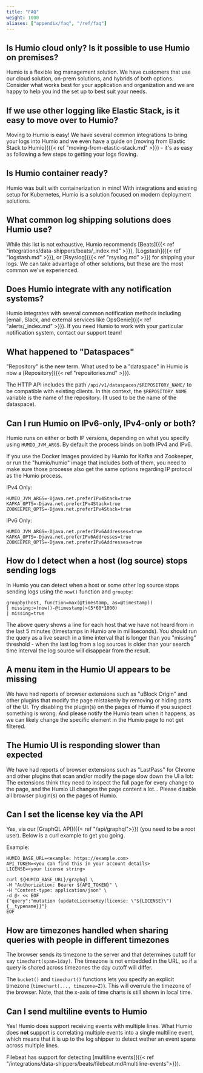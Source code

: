 ```yaml
---
title: "FAQ"
weight: 1000
aliases: ["appendix/faq", "/ref/faq"]
---
```



## Is Humio cloud only? Is it possible to use Humio on premises?

Humio is a flexible log management solution. We have customers that use our
cloud solution, on-prem solutions, and hybrids of both options. Consider what
works best for your application and organization and we are happy to help you
ind the set up to best suit your needs.


## If we use other logging like Elastic Stack, is it easy to move over to Humio?

Moving to Humio is easy! We have several common integrations to bring your
logs into Humio and we even have a guide on
[moving from Elastic Stack to Humio]({{< ref "moving-from-elastic-stack.md" >}}) -
it's as easy as following a few steps to getting your logs flowing.


## Is Humio container ready?

Humio was built with containerization in mind! With integrations and
existing setup for Kubernetes, Humio is a solution focused on modern
deployment solutions.


## What common log shipping solutions does Humio use?

While this list is not exhaustive, Humio recommends [Beats]({{< ref "integrations/data-shippers/beats/_index.md" >}}),
[Logstash]({{< ref "logstash.md" >}}), or [Rsyslog]({{< ref "rsyslog.md" >}}) for
shipping your logs. We can take advantage of other solutions, but these are the
most common we've experienced.


## Does Humio integrate with any notification systems?

Humio integrates with several common notification methods
including [email, Slack, and external services like OpsGenie]({{< ref "alerts/_index.md" >}}).
If you need Humio to work with your particular notification system, contact our support team!


## What happened to "Dataspaces"

"Repository" is the new term. What used to be a "dataspace" in Humio is now a [Repository]({{< ref "repositories.md" >}}).

The HTTP API includes the path `/api/v1/dataspaces/$REPOSITORY_NAME/` to be compatible with existing clients.
In this context, the `$REPOSITORY_NAME` variable is the name of the repository. (It used to be the name of the dataspace).


## Can I run Humio on IPv6-only, IPv4-only or both?

Humio runs on either or both IP versions, depending on what you specify using `HUMIO_JVM_ARGS`. By default the process binds on both IPv4 and IPv6.

If you use the Docker images provided by Humio for Kafka and Zookeeper, or run the "humio/humio" image that includes both of them,
you need to make sure those processe also get the same options regarding IP protocol as the Humio process.

IPv4 Only:
```
HUMIO_JVM_ARGS=-Djava.net.preferIPv4Stack=true
KAFKA_OPTS=-Djava.net.preferIPv4Stack=true
ZOOKEEPER_OPTS=-Djava.net.preferIPv4Stack=true
```

IPv6 Only:
```
HUMIO_JVM_ARGS=-Djava.net.preferIPv6Addresses=true
KAFKA_OPTS=-Djava.net.preferIPv6Addresses=true
ZOOKEEPER_OPTS=-Djava.net.preferIPv6Addresses=true
```


## How do I detect when a host (log source) stops sending logs

In Humio you can detect when a host or some other log source stops
sending logs using the `now()` function and `groupby`:

```
groupby(host, function=max(@timestamp, as=@timestamp))
| missing:=(now()-@timestamp)>(5*60*1000)
| missing=true
```

The above query shows a line for each host that we have not heard from
in the last 5 minutes (timestamps in Humio are in milliseconds). You
should run the query as a live search in a time interval that is
longer than you "missing" threshold - when the last log from a log
sources is older than your search time interval the log source will
disappear from the result.


## A menu item in the Humio UI appears to be missing

We have had reports of browser extensions such as "uBlock Origin" and
other plugins that modify the page mistakenly by removing or hiding parts of
the UI. Try disabling the plugin(s) on the pages of Humio if you
suspect something is wrong. And please notify the Humio team when it
happens, as we can likely change the specific element in the Humio
page to not get filtered.

## The Humio UI is responding slower than expected

We have had reports of browser extensions such as "LastPass" for
Chrome and other plugins that scan and/or modify the page slow down
the UI a lot: The extensions think they need to inspect the full page
for every change to the page, and the Humio UI changes the page
content a lot...  Please disable all browser plugin(s) on the pages of
Humio.


## Can I set the license key via the API

Yes, via our [GraphQL API]({{< ref "/api/graphql">}}) (you need to
be a root user). Below is a curl example to get you going.

Example:
```
HUMIO_BASE_URL=<example: https://example.com>
API_TOKEN=<you can find this in your account details>
LICENSE=<your license string>

curl ${HUMIO_BASE_URL}/graphql \
-H "Authorization: Bearer ${API_TOKEN}" \
-H "Content-type: application/json" \
-d @- << EOF
{"query":"mutation {updateLicenseKey(license: \"${LICENSE}\") {__typename}}"}
EOF
```


## How are timezones handled when sharing queries with people in different timezones

The browser sends its timezone to the server and that determines
cutoff for say `timechart(span=1day)`.  The timezone is not embedded
in the URL, so if a query is shared across timezones the day cutoff
will differ.

The `bucket()` and `timechart()` functions lets you specify an
explicit timezone (`timechart(..., timezone=Z)`). This will overrule
the timezone of the browser.  Note, that the x-axis of time charts is
still shown in local time.

## Can I send multiline events to Humio

Yes! Humio does support receiving events with multiple lines.
What Humio does **not** support is correlating multiple events into a single multiline event, which means that it is up to the log shipper to detect wether an event spans across multiple lines.

Filebeat has support for detecting [multiline events]({{< ref "/integrations/data-shippers/beats/filebeat.md#multiline-events">}}).

